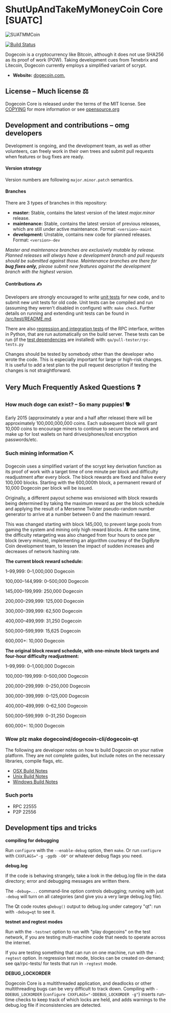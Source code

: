 # ShutUpAndTakeMyMoneyCoin Core [SUATC]

![SUATMMCoin](https://64.media.tumblr.com/1477efc3857760447f4da4d7455003d9/545a8496fba4230e-59/s500x750/534cb22c2dcd3ecc2943f9625076206f1815f777.png)

[![Build Status](https://travis-ci.com/dogecoin/dogecoin.svg?branch=master)](https://travis-ci.com/dogecoin/dogecoin)

Dogecoin is a cryptocurrency like Bitcoin, although it does not use SHA256 as
its proof of work (POW). Taking development cues from Tenebrix and Litecoin,
Dogecoin currently employs a simplified variant of scrypt.
- **Website:** [dogecoin.com.](https://dogecoin.com)

## License – Much license ⚖️
Dogecoin Core is released under the terms of the MIT license. See
[COPYING](COPYING) for more information or see
[opensource.org](https://opensource.org/licenses/MIT)

## Development and contributions – omg developers
Development is ongoing, and the development team, as well as other volunteers,
can freely work in their own trees and submit pull requests when features or
bug fixes are ready.

#### Version strategy
Version numbers are following ```major.minor.patch``` semantics.

#### Branches
There are 3 types of branches in this repository:

- **master:** Stable, contains the latest version of the latest *major.minor* release.
- **maintenance:** Stable, contains the latest version of previous releases, which are still under active maintenance. Format: ```<version>-maint```
- **development:** Unstable, contains new code for planned releases. Format: ```<version>-dev```

*Master and maintenance branches are exclusively mutable by release. Planned*
*releases will always have a development branch and pull requests should be*
*submitted against those. Maintenance branches are there for **bug fixes only,***
*please submit new features against the development branch with the highest version.*

#### Contributions ✍️

Developers are strongly encouraged to write [unit tests](src/test/README.md) for new code, and to
submit new unit tests for old code. Unit tests can be compiled and run
(assuming they weren't disabled in configure) with: `make check`. Further details on running
and extending unit tests can be found in [/src/test/README.md](/src/test/README.md).

There are also [regression and integration tests](/qa) of the RPC interface, written
in Python, that are run automatically on the build server.
These tests can be run (if the [test dependencies](/qa) are installed) with: `qa/pull-tester/rpc-tests.py`

Changes should be tested by somebody other than the developer who wrote the
code. This is especially important for large or high-risk changes. It is useful
to add a test plan to the pull request description if testing the changes is
not straightforward.

## Very Much Frequently Asked Questions ❓

### How much doge can exist? – So many puppies! 🐕
Early 2015 (approximately a year and a half after release) there will be
approximately 100,000,000,000 coins.
Each subsequent block will grant 10,000 coins to encourage miners to continue to
secure the network and make up for lost wallets on hard drives/phones/lost
encryption passwords/etc.


### Such mining information ⛏

Dogecoin uses a simplified variant of the scrypt key derivation function as its
proof of work with a target time of one minute per block and difficulty
readjustment after every block. The block rewards are fixed and halve every
100,000 blocks. Starting with the 600,000th block, a permanent reward of
10,000 Dogecoin per block will be issued.  

Originally, a different payout scheme was envisioned with block rewards being
determined by taking the maximum reward as per the block schedule and applying
the result of a Mersenne Twister pseudo-random number generator to arrive at a
number between 0 and the maximum reward.

This was changed starting with block 145,000, to prevent large pools from gaming
the system and mining only high reward blocks. At the same time, the difficulty
retargeting was also changed from four hours to once per block (every minute),
implementing an algorithm courtesy of the DigiByte Coin development team, to
lessen the impact of sudden increases and decreases of network hashing rate.

**The current block reward schedule:**

1–99,999: 0–1,000,000 Dogecoin

100,000–144,999: 0–500,000 Dogecoin

145,000–199,999: 250,000 Dogecoin

200,000–299,999: 125,000 Dogecoin

300,000–399,999: 62,500 Dogecoin

400,000–499,999: 31,250 Dogecoin

500,000–599,999: 15,625 Dogecoin

600,000+: 10,000 Dogecoin

**The original block reward schedule, with one-minute block targets and four-hour difficulty readjustment:**

1–99,999: 0–1,000,000 Dogecoin

100,000–199,999: 0–500,000 Dogecoin

200,000–299,999: 0–250,000 Dogecoin

300,000–399,999: 0–125,000 Dogecoin

400,000–499,999: 0–62,500 Dogecoin

500,000–599,999: 0–31,250 Dogecoin

600,000+: 10,000 Dogecoin

### Wow plz make dogecoind/dogecoin-cli/dogecoin-qt

  The following are developer notes on how to build Dogecoin on your native platform. They are not complete guides, but include notes on the necessary libraries, compile flags, etc.

  - [OSX Build Notes](doc/build-osx.md)
  - [Unix Build Notes](doc/build-unix.md)
  - [Windows Build Notes](doc/build-windows.md)

### Such ports

- RPC 22555
- P2P 22556

## Development tips and tricks

**compiling for debugging**

Run `configure` with the `--enable-debug` option, then `make`. Or run `configure` with
`CXXFLAGS="-g -ggdb -O0"` or whatever debug flags you need.

**debug.log**

If the code is behaving strangely, take a look in the debug.log file in the data directory;
error and debugging messages are written there.

The `-debug=...` command-line option controls debugging; running with just `-debug` will turn
on all categories (and give you a very large debug.log file).

The Qt code routes `qDebug()` output to debug.log under category "qt": run with `-debug=qt`
to see it.

**testnet and regtest modes**

Run with the `-testnet` option to run with "play dogecoins" on the test network, if you
are testing multi-machine code that needs to operate across the internet.

If you are testing something that can run on one machine, run with the `-regtest` option.
In regression test mode, blocks can be created on-demand; see qa/rpc-tests/ for tests
that run in `-regtest` mode.

**DEBUG_LOCKORDER**

Dogecoin Core is a multithreaded application, and deadlocks or other multithreading bugs
can be very difficult to track down. Compiling with `-DDEBUG_LOCKORDER` (`configure
CXXFLAGS="-DDEBUG_LOCKORDER -g"`) inserts run-time checks to keep track of which locks
are held, and adds warnings to the debug.log file if inconsistencies are detected.

